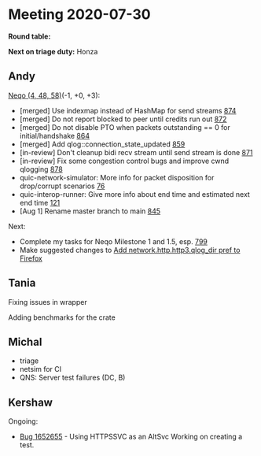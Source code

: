 # Meeting 2020-07-30
**Round table:**

**Next on triage duty:** Honza

## Andy

[Neqo (4, 48, 58)](https://github.com/mozilla/neqo/projects/2)(-1, +0, +3):

* [merged] Use indexmap instead of HashMap for send streams [874](https://github.com/mozilla/neqo/pull/874)
* [merged] Do not report blocked to peer until credits run out [872](https://github.com/mozilla/neqo/pull/872)
* [merged] Do not disable PTO when packets outstanding == 0 for initial/handshake [864](https://github.com/mozilla/neqo/pull/864)
* [merged] Add qlog::connection_state_updated [859](https://github.com/mozilla/neqo/pull/859)
* [in-review] Don't cleanup bidi recv stream until send stream is done [871](https://github.com/mozilla/neqo/issues/871)
* [in-review] Fix some congestion control bugs and improve cwnd qlogging [878](https://github.com/mozilla/neqo/pull/878)
* quic-network-simulator: More info for packet disposition for drop/corrupt scenarios [76](https://github.com/marten-seemann/quic-network-simulator/pull/76)
* quic-interop-runner: Give more info about end time and estimated next end time [121](https://github.com/marten-seemann/quic-interop-runner/pull/121)
* [Aug 1] Rename master branch to main [845](https://github.com/mozilla/neqo/pull/845)

Next:

* Complete my tasks for Neqo Milestone 1 and 1.5, esp. [799](https://github.com/mozilla/neqo/issues/799)
* Make suggested changes to [Add network.http.http3.qlog_dir pref to Firefox](https://phabricator.services.mozilla.com/D81949)

## Tania

Fixing issues in wrapper

Adding benchmarks for the crate

## Michal

- triage
- netsim for CI
- QNS: Server test failures (DC, B)

## Kershaw

Ongoing:

- [Bug 1652655](https://bugzilla.mozilla.org/show_bug.cgi?id=1652655) - Using HTTPSSVC as an AltSvc
Working on creating a test.

